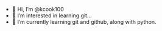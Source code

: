 - 👋 Hi, I’m @kcook100
- 👀 I’m interested in learning git...
- 🌱 I’m currently learning git and github, along with python.


<!---
kcook100/kcook100 is a ✨ special ✨ repository because its `README.md` (this file) appears on your GitHub profile.
You can click the Preview link to take a look at your changes.
--->
